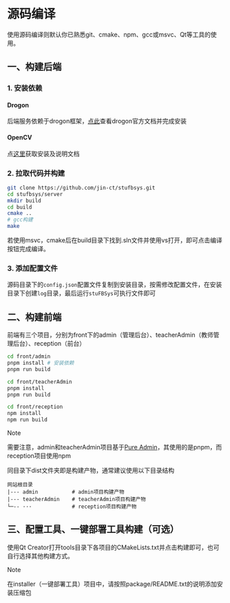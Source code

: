 # 源码编译

​	使用源码编译则默认你已熟悉git、cmake、npm、gcc或msvc、Qt等工具的使用。

## 一、构建后端

### 1. 安装依赖

#### Drogon

后端服务依赖于drogon框架，[点此](https://drogonframework.github.io/drogon-docs/#/CHN/CHN-02-%E5%AE%89%E8%A3%85)查看drogon官方文档并完成安装

#### OpenCV

点[这里](https://opencv.org/releases/)获取安装及说明文档

### 2. 拉取代码并构建

```bash
git clone https://github.com/jin-ct/stufbsys.git
cd stufbsys/server
mkdir build
cd build
cmake ..
# gcc构建
make
```

若使用msvc，cmake后在build目录下找到.sln文件并使用vs打开，即可点击编译按钮完成编译。

### 3. 添加配置文件

源码目录下的`config.json`配置文件复制到安装目录，按需修改配置文件，在安装目录下创建`log`目录，最后运行`stuFBSys`可执行文件即可

## 二、构建前端

前端有三个项目，分别为front下的admin（管理后台）、teacherAdmin（教师管理后台）、reception（前台）

```bash
cd front/admin
pnpm install # 安装依赖
pnpm run build
```

```bash
cd front/teacherAdmin
pnpm install
pnpm run build
```

```bash
cd front/reception
npm install
npm run build
```

> [!NOTE]
>
> 需要注意，admin和teacherAdmin项目基于[Pure Admin](https://pure-admin.cn/)，其使用的是pnpm，而reception项目使用npm

同目录下dist文件夹即是构建产物，通常建议使用以下目录结构

```
网站根目录
|--- admin           # admin项目构建产物
|--- teacherAdmin    # teacherAdmin项目构建产物
└─-- ···             # reception项目构建产物
```

## 三、配置工具、一键部署工具构建（可选）

使用Qt Creator打开tools目录下各项目的CMakeLists.txt并点击构建即可，也可自行选择其他构建方式。

> [!NOTE]
>
> 在installer（一键部署工具）项目中，请按照package/README.txt的说明添加安装压缩包
